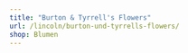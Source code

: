 ```yaml
---
title: "Burton & Tyrrell's Flowers"
url: /lincoln/burton-und-tyrrells-flowers/
shop: Blumen
---
```

